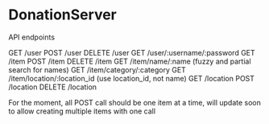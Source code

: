 # DonationServer

API endpoints

GET /user
POST /user
DELETE /user
GET /user/:username/:password
GET /item
POST /item
DELETE /item
GET /item/name/:name (fuzzy and partial search for names)
GET /item/category/:category
GET /item/location/:location_id (use location_id, not name)
GET /location
POST /location
DELETE /location

For the moment, all POST call should be one item at a time, will update soon to allow creating multiple items with one call